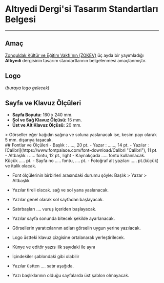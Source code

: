 # Altıyedi Dergi'si Tasarım Standartları Belgesi
---
## Amaç
[Zonguldak Kültür ve Eğitim Vakfı'nın (ZOKEV)](http://www.zokev.org "Zonguldak Kültür ve Eğitim Vakfı (ZOKEV)") üç ayda bir yayımladığı **Altıyedi** dergisinin tasarım standartlarının belgelenmesi amaçlanmıştır.
## Logo
(_buraya logo gelecek_)

## Sayfa ve Klavuz Ölçüleri
- **Sayfa Boyutu:** 160 x 240 mm.
- **Sol ve Sağ Klavuz Ölçüsü:** 15 mm.
- **Üst ve Alt Klavuz Ölçüsü:** 20 mm.

<div info>
> Görseller eğer kağıdın sağına ve soluna yaslanacak ise, kesim payı olarak  5 mm. dışarıya taşacak.

</div>
## Fontlar ve Ölçüleri
- Başlık : ....., 20 pt.
- Yazar : ......, 14 pt.
- Yazılar : [Calibri](https://www.fontpalace.com/font-download/Calibri "Calibri"), 11 pt.
- Altbaşlık : ..... fontu, 12 pt., light
- Kaynakçada ..... fontu kullanılacak. Küçük ..... pt.
- Sayfa no ..... fontu, .... pt.
- Fotoğraf alt yazıları ..... pt.(küçük) ve italik olacak.

- Font ölçülerinin birbirleri arasındaki durumu şöyle: Başlık > Yazar > Altbaşlık


- Yazılar tireli olacak. sağ ve sol yana yaslanacak.
- Yazılar genel olarak sol sayfadan başlayacak.
- Satırbaşları .... vuruş içeriden başlayacak.
- Yazılar sayfa sonunda bitecek şekilde ayarlanacak.
- Görsellerin yaratıcılarının adları görselin uygun yerine yazılacak.
- Logo üstteki klavuz çizgisine ortalanarak yerleştirilecek.
- Künye ve editör yazısı ilk sayıdaki ile aynı
- İçindekiler şablondaki gibi olabilir
- Yazılar üstten .... satır aşağıda.
- Yazı başlıklarının olduğu sayfalarda üst şablon olmayacak.
